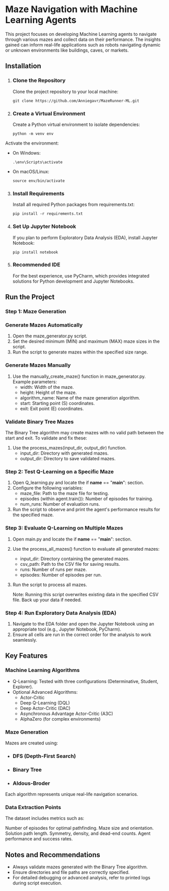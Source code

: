 # Maze Navigation with Machine Learning Agents

This project focuses on developing Machine Learning agents to navigate through various mazes and collect data on their performance. The insights gained can inform real-life applications such as robots navigating dynamic or unknown environments like buildings, caves, or markets.
## Installation

1. ### Clone the Repository
   Clone the project repository to your local machine:
 
       git clone https://github.com/Anniegavr/MazeRunner-ML.git

2. ### Create a Virtual Environment
   Create a Python virtual environment to isolate dependencies:

       python -m venv env

Activate the environment:

* On Windows:

      .\env\Scripts\activate

* On macOS/Linux:

      source env/bin/activate

3. ### Install Requirements
   Install all required Python packages from requirements.txt:

       pip install -r requirements.txt

4. ### Set Up Jupyter Notebook
   If you plan to perform Exploratory Data Analysis (EDA), install Jupyter Notebook:

       pip install notebook

5. ### Recommended IDE
   For the best experience, use PyCharm, which provides integrated solutions for Python development and Jupyter       Notebooks.

   
## Run the Project
### Step 1: Maze Generation
### Generate Mazes Automatically

   1. Open the maze_generator.py script.
   2. Set the desired minimum (MIN) and maximum (MAX) maze sizes in the script.
   3. Run the script to generate mazes within the specified size range.

### Generate Mazes Manually

  1. Use the manually_create_maze() function in maze_generator.py.
     Example parameters:
        * width: Width of the maze.
        * height: Height of the maze.
        * algorithm_name: Name of the maze generation algorithm.
        * start: Starting point (S) coordinates.
        * exit: Exit point (E) coordinates.

### Validate Binary Tree Mazes

The Binary Tree algorithm may create mazes with no valid path between the start and exit. To validate and fix these:

   1. Use the process_mazes(input_dir, output_dir) function.
        * input_dir: Directory with generated mazes.
        * output_dir: Directory to save validated mazes.

### Step 2: Test Q-Learning on a Specific Maze

   1. Open Q_learning.py and locate the if __name__ == "__main__": section.
   2. Configure the following variables:
       * maze_file: Path to the maze file for testing.
       * episodes (within agent.train()): Number of episodes for training.
       * num_runs: Number of evaluation runs.
   3. Run the script to observe and print the agent's performance results for the specified maze.

### Step 3: Evaluate Q-Learning on Multiple Mazes

   1. Open main.py and locate the if __name__ == "__main__": section.
   2. Use the process_all_mazes() function to evaluate all generated mazes:
        * input_dir: Directory containing the generated mazes.
        * csv_path: Path to the CSV file for saving results.
        * runs: Number of runs per maze.
        * episodes: Number of episodes per run.
   3. Run the script to process all mazes.
      
      Note: Running this script overwrites existing data in the specified CSV file. Back up your data if needed.

### Step 4: Run Exploratory Data Analysis (EDA)

   1. Navigate to the EDA folder and open the Jupyter Notebook using an appropriate tool (e.g., Jupyter Notebook, PyCharm).
   2. Ensure all cells are run in the correct order for the analysis to work seamlessly.

      
## Key Features
### Machine Learning Algorithms

   * Q-Learning: Tested with three configurations (Determinative, Student, Explorer).
   * Optional Advanced Algorithms:
        * Actor-Critic
        * Deep Q-Learning (DQL)
        * Deep Actor-Critic (DAC)
        * Asynchronous Advantage Actor-Critic (A3C)
        * AlphaZero (for complex environments)

### Maze Generation

Mazes are created using:

   * ### DFS (Depth-First Search)
   * ### Binary Tree
   * ### Aldous-Broder

Each algorithm represents unique real-life navigation scenarios.

### Data Extraction Points

The dataset includes metrics such as:

   Number of episodes for optimal pathfinding.
   Maze size and orientation.
   Solution path length.
   Symmetry, density, and dead-end counts.
   Agent performance and success rates.

## Notes and Recommendations

   * Always validate mazes generated with the Binary Tree algorithm.
   * Ensure directories and file paths are correctly specified.
   * For detailed debugging or advanced analysis, refer to printed logs during script execution.
